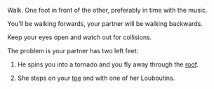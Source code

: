 Walk. One foot in front of the other, preferably in time with the music.

You'll be walking forwards, your partner will be walking backwards.

Keep your eyes open and watch out for collisions.

The problem is your partner has two left feet:

1. He spins you into a tornado and you fly away through the [roof](../roof-top/roof-top.md).

2. She steps on your [toe](louboutins/louboutins.md) and with one of her Louboutins.
